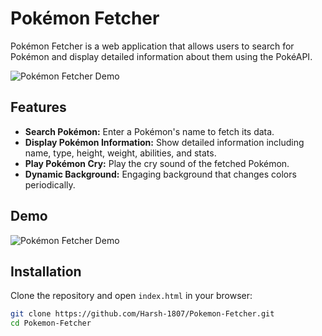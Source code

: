# Pokémon Fetcher

Pokémon Fetcher is a web application that allows users to search for Pokémon and display detailed information about them using the PokéAPI.

![Pokémon Fetcher Demo](https://github.com/Harsh-1807/Pokemon-Fetcher/assets/128303179/19f14e29-1a08-4559-a1d2-c9b9510c4962)

## Features

- **Search Pokémon:** Enter a Pokémon's name to fetch its data.
- **Display Pokémon Information:** Show detailed information including name, type, height, weight, abilities, and stats.
- **Play Pokémon Cry:** Play the cry sound of the fetched Pokémon.
- **Dynamic Background:** Engaging background that changes colors periodically.

## Demo

![Pokémon Fetcher Demo](https://github.com/Harsh-1807/Pokemon-Fetcher/assets/demo.gif)

## Installation

Clone the repository and open `index.html` in your browser:

```bash
git clone https://github.com/Harsh-1807/Pokemon-Fetcher.git
cd Pokemon-Fetcher
